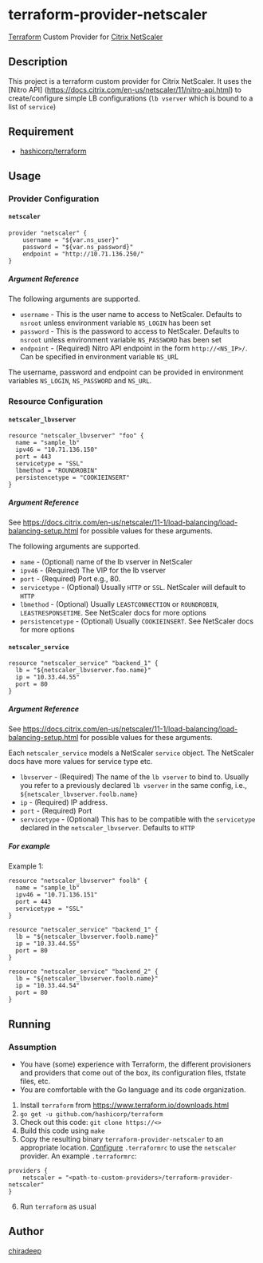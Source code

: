 # terraform-provider-netscaler

[Terraform](https://www.terraform.io) Custom Provider for [Citrix NetScaler](https://www.citrix.com/products/netscaler-adc/)

## Description

This project is a terraform custom provider for Citrix NetScaler. It uses the [Nitro API] (https://docs.citrix.com/en-us/netscaler/11/nitro-api.html) to create/configure simple LB configurations (`lb vserver` which is bound to a list of `service`)

## Requirement

* [hashicorp/terraform](https://github.com/hashicorp/terraform)


## Usage

### Provider Configuration

#### `netscaler`

```
provider "netscaler" {
    username = "${var.ns_user}"
    password = "${var.ns_password}"
    endpoint = "http://10.71.136.250/"
}
```

##### Argument Reference

The following arguments are supported.

* `username` - This is the user name to access to NetScaler. Defaults to `nsroot` unless environment variable `NS_LOGIN` has been set
* `password` - This is the password to access to NetScaler. Defaults to `nsroot` unless environment variable `NS_PASSWORD` has been set
* `endpoint` - (Required) Nitro API endpoint in the form `http://<NS_IP>/`. Can be specified in environment variable `NS_UR`L

The username, password and endpoint can be provided in environment variables `NS_LOGIN`, `NS_PASSWORD` and `NS_URL`. 

### Resource Configuration

#### `netscaler_lbvserver`

```
resource "netscaler_lbvserver" "foo" {
  name = "sample_lb"
  ipv46 = "10.71.136.150"
  port = 443
  servicetype = "SSL"
  lbmethod = "ROUNDROBIN"
  persistencetype = "COOKIEINSERT"
}
```

##### Argument Reference
See <https://docs.citrix.com/en-us/netscaler/11-1/load-balancing/load-balancing-setup.html> for possible values for these arguments.

The following arguments are supported.

* `name` - (Optional) name of the lb vserver in NetScaler
* `ipv46` - (Required) The VIP for the lb vserver
* `port` - (Required) Port e.g., 80.
* `servicetype` - (Optional) Usually `HTTP` or `SSL`. NetScaler will default to `HTTP`
* `lbmethod` - (Optional) Usually `LEASTCONNECTION` or `ROUNDROBIN`, `LEASTRESPONSETIME`. See NetScaler docs for more options
* `persistencetype` - (Optional) Usually `COOKIEINSERT`. See NetScaler docs for more options

#### `netscaler_service`

```
resource "netscaler_service" "backend_1" {
  lb = "${netscaler_lbvserver.foo.name}"
  ip = "10.33.44.55"
  port = 80
}
```
##### Argument Reference
See <https://docs.citrix.com/en-us/netscaler/11-1/load-balancing/load-balancing-setup.html> for possible values for these arguments.

Each `netscaler_service` models a NetScaler `service` object. The NetScaler docs have more values for service type etc.

* `lbvserver` - (Required) The name of the `lb vserver` to bind to. Usually you refer to a previously declared `lb vserver` in the same config, i.e., `${netscaler_lbvserver.foolb.name}`
* `ip` - (Required) IP address. 
* `port` - (Required) Port
* `servicetype` - (Optional) This has to be compatible with the `servicetype` declared in the `netscaler_lbvserver`. Defaults to `HTTP`


##### For example

Example 1:

```
resource "netscaler_lbvserver" foolb" {
  name = "sample_lb"
  ipv46 = "10.71.136.151"
  port = 443
  servicetype = "SSL"
}

resource "netscaler_service" "backend_1" {
  lb = "${netscaler_lbvserver.foolb.name}"
  ip = "10.33.44.55"
  port = 80
}

resource "netscaler_service" "backend_2" {
  lb = "${netscaler_lbvserver.foolb.name}"
  ip = "10.33.44.54"
  port = 80
}
```



## Running
### Assumption
* You have (some) experience with Terraform, the different provisioners and providers that come out of the box,
its configuration files, tfstate files, etc.
* You are comfortable with the Go language and its code organization.

1. Install `terraform` from <https://www.terraform.io/downloads.html>
2. `go get -u github.com/hashicorp/terraform`
3. Check out this code: `git clone https://<>`
4. Build this code using `make`
5. Copy the resulting binary `terraform-provider-netscaler` to an appropriate location. [Configure](https://www.terraform.io/docs/plugins/basics.html) `.terraformrc` to use the `netscaler` provider. An example `.terraformrc`:

```
providers {
    netscaler = "<path-to-custom-providers>/terraform-provider-netscaler"
}
```

6. Run `terraform` as usual 



## Author

[chiradeep](https://github.com/chiradeep)
